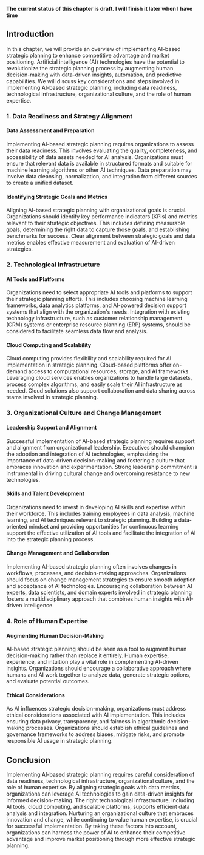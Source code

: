**The current status of this chapter is draft. I will finish it later when I have time**

Introduction
------------

In this chapter, we will provide an overview of implementing AI-based strategic planning to enhance competitive advantage and market positioning. Artificial intelligence (AI) technologies have the potential to revolutionize the strategic planning process by augmenting human decision-making with data-driven insights, automation, and predictive capabilities. We will discuss key considerations and steps involved in implementing AI-based strategic planning, including data readiness, technological infrastructure, organizational culture, and the role of human expertise.

### 1. Data Readiness and Strategy Alignment

#### Data Assessment and Preparation

Implementing AI-based strategic planning requires organizations to assess their data readiness. This involves evaluating the quality, completeness, and accessibility of data assets needed for AI analysis. Organizations must ensure that relevant data is available in structured formats and suitable for machine learning algorithms or other AI techniques. Data preparation may involve data cleansing, normalization, and integration from different sources to create a unified dataset.

#### Identifying Strategic Goals and Metrics

Aligning AI-based strategic planning with organizational goals is crucial. Organizations should identify key performance indicators (KPIs) and metrics relevant to their strategic objectives. This includes defining measurable goals, determining the right data to capture those goals, and establishing benchmarks for success. Clear alignment between strategic goals and data metrics enables effective measurement and evaluation of AI-driven strategies.

### 2. Technological Infrastructure

#### AI Tools and Platforms

Organizations need to select appropriate AI tools and platforms to support their strategic planning efforts. This includes choosing machine learning frameworks, data analytics platforms, and AI-powered decision support systems that align with the organization's needs. Integration with existing technology infrastructure, such as customer relationship management (CRM) systems or enterprise resource planning (ERP) systems, should be considered to facilitate seamless data flow and analysis.

#### Cloud Computing and Scalability

Cloud computing provides flexibility and scalability required for AI implementation in strategic planning. Cloud-based platforms offer on-demand access to computational resources, storage, and AI frameworks. Leveraging cloud services enables organizations to handle large datasets, process complex algorithms, and easily scale their AI infrastructure as needed. Cloud solutions also support collaboration and data sharing across teams involved in strategic planning.

### 3. Organizational Culture and Change Management

#### Leadership Support and Alignment

Successful implementation of AI-based strategic planning requires support and alignment from organizational leadership. Executives should champion the adoption and integration of AI technologies, emphasizing the importance of data-driven decision-making and fostering a culture that embraces innovation and experimentation. Strong leadership commitment is instrumental in driving cultural change and overcoming resistance to new technologies.

#### Skills and Talent Development

Organizations need to invest in developing AI skills and expertise within their workforce. This includes training employees in data analysis, machine learning, and AI techniques relevant to strategic planning. Building a data-oriented mindset and providing opportunities for continuous learning support the effective utilization of AI tools and facilitate the integration of AI into the strategic planning process.

#### Change Management and Collaboration

Implementing AI-based strategic planning often involves changes in workflows, processes, and decision-making approaches. Organizations should focus on change management strategies to ensure smooth adoption and acceptance of AI technologies. Encouraging collaboration between AI experts, data scientists, and domain experts involved in strategic planning fosters a multidisciplinary approach that combines human insights with AI-driven intelligence.

### 4. Role of Human Expertise

#### Augmenting Human Decision-Making

AI-based strategic planning should be seen as a tool to augment human decision-making rather than replace it entirely. Human expertise, experience, and intuition play a vital role in complementing AI-driven insights. Organizations should encourage a collaborative approach where humans and AI work together to analyze data, generate strategic options, and evaluate potential outcomes.

#### Ethical Considerations

As AI influences strategic decision-making, organizations must address ethical considerations associated with AI implementation. This includes ensuring data privacy, transparency, and fairness in algorithmic decision-making processes. Organizations should establish ethical guidelines and governance frameworks to address biases, mitigate risks, and promote responsible AI usage in strategic planning.

Conclusion
----------

Implementing AI-based strategic planning requires careful consideration of data readiness, technological infrastructure, organizational culture, and the role of human expertise. By aligning strategic goals with data metrics, organizations can leverage AI technologies to gain data-driven insights for informed decision-making. The right technological infrastructure, including AI tools, cloud computing, and scalable platforms, supports efficient data analysis and integration. Nurturing an organizational culture that embraces innovation and change, while continuing to value human expertise, is crucial for successful implementation. By taking these factors into account, organizations can harness the power of AI to enhance their competitive advantage and improve market positioning through more effective strategic planning.
